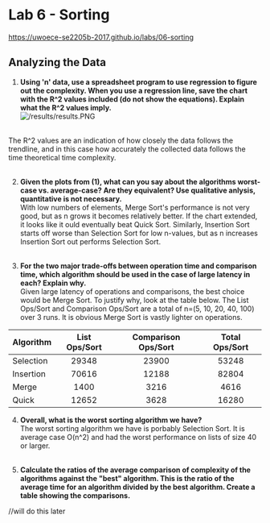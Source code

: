 # Lab 6 - Sorting

https://uwoece-se2205b-2017.github.io/labs/06-sorting

## Analyzing the Data

1. **Using 'n' data, use a spreadsheet program to use regression to figure out the complexity. When you use a regression line, save the chart with the R^2 values included (do not show the equations). Explain what the R^2 values imply.** <br/>
![/results/results.PNG](/results/results.PNG)
<br/>
The R^2 values are an indication of how closely the data follows the trendline, and in this case how accurately the collected data follows the time theoretical time complexity.
<br/><br/>

2. **Given the plots from (1), what can you say about the algorithms worst-case vs. average-case? Are they equivalent? Use qualitative anlysis, quantitative is not necessary.** <br/>
With low numbers of elements, Merge Sort's performance is not very good, but as n grows it becomes relatively better. If the chart extended, it looks like it ould eventually beat Quick Sort. Similarly, Insertion Sort starts off worse than Selection Sort for low n-values, but as n increases Insertion Sort out performs Selection Sort. 
<br/><br/>

3. **For the two major trade-offs between operation time and comparison time, which algorithm should be used in the case of large latency in each? Explain why.** <br/>
Given large latency of operations and comparisons, the best choice would be Merge Sort. To justify why, look at the table below. The List Ops/Sort and Comparison Ops/Sort are a total of n=(5, 10, 20, 40, 100) over 3 runs. It is obvious Merge Sort is vastly lighter on operations. 


|Algorithm  |List Ops/Sort  |Comparison Ops/Sort  |Total Ops/Sort |
|-----------|:-------------:|:-------------------:|:-------------:|
|Selection  |29348          |23900                |53248          |
|Insertion  |70616          |12188                |82804          |
|Merge      |1400           |3216                 |4616           |
|Quick      |12652          |3628                 |16280          |


4. **Overall, what is the worst sorting algorithm we have?** <br/>
The worst sorting algorithm we have is porbably Selection Sort. It is average case O(n^2) and had the worst performance on lists of size 40 or larger.
<br/><br/>

5. **Calculate the ratios of the average comparison of complexity of the algorithms against the "best" algorithm. This is the ratio of the average time for an algorithm divided by the best algorithm. Create a table showing the comparisons.** <br/>

//will do this later
